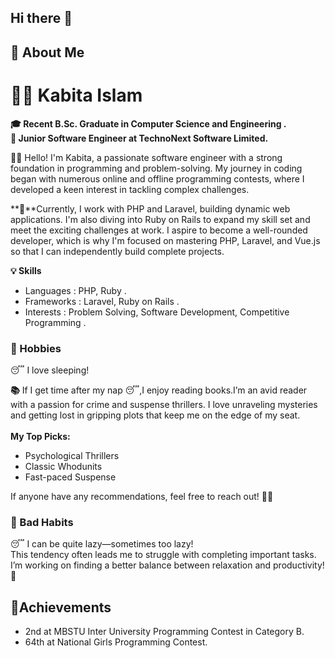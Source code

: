 ## Hi there 👋
## 🌟 About Me
# **👩‍💻 Kabita Islam**

**🎓 Recent B.Sc. Graduate in Computer Science and Engineering .** <br/>
**🚀 Junior Software Engineer at TechnoNext Software Limited.** <br/>


**💁‍♀️** Hello! I'm Kabita, a passionate software engineer with a strong foundation in programming and problem-solving. My journey in coding began with numerous online and offline programming contests, where I developed a keen interest in tackling complex challenges. 

**📍**Currently, I work with PHP and Laravel, building dynamic web applications. I'm also diving into Ruby on Rails to expand my skill set and meet the exciting challenges at work. I aspire to become a well-rounded developer, which is why I'm focused on mastering PHP, Laravel, and Vue.js so that I can independently build complete projects.
<br/>

**💡 Skills** <br>
<ul>
<li>Languages : PHP, Ruby .</li>
<li>Frameworks : Laravel, Ruby on Rails .</li>
<li>Interests : Problem Solving, Software Development, Competitive Programming .</li>
</ul>

### **🎨 Hobbies**<br/>
😴 I love sleeping!<br/>

**📚** If I get time after my nap 😴,I enjoy reading books.I’m an avid reader with a passion for crime and suspense thrillers. I love unraveling mysteries and getting lost in gripping plots that keep me on the edge of my seat.<br/><br/>
**My Top Picks:**
<ul>
<li>Psychological Thrillers</li>
<li>Classic Whodunits</li>
<li>Fast-paced Suspense</li>
</ul>
If anyone have any recommendations, feel free to reach out! 💁‍♀️ <br/>

### **🚫 Bad Habits**<br/>
😴 I can be quite lazy—sometimes too lazy!<br>
This tendency often leads me to struggle with completing important tasks. I’m working on finding a better balance between relaxation and productivity! 🫨<br>
## 🏅Achievements
<ul>
<li>2nd at MBSTU Inter University Programming Contest in
Category B.</li>
<li>64th at National Girls Programming Contest.</li>
</ul>

    
    

